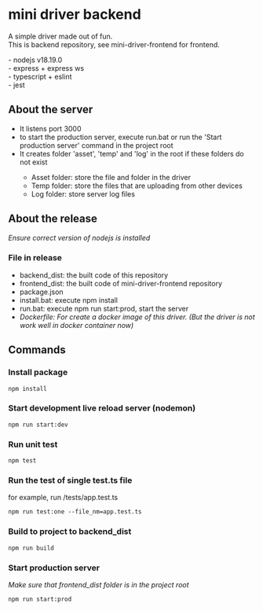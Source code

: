 # mini driver backend
<p>
  A simple driver made out of fun.</br>
  This is backend repository, see mini-driver-frontend for frontend.
</p>
<p>
- nodejs v18.19.0</br>
- express + express ws</br>
- typescript + eslint</br>
- jest
</p>

## About the server
<ul>
  <li>It listens port 3000</li>
  <li>to start the production server, execute run.bat or run the 'Start production server' command in the project root</li>
  <li>It creates folder 'asset', 'temp' and 'log' in the root if these folders do not exist</li>
  <ul>
    <li>Asset folder: store the file and folder in the driver</li>
    <li>Temp folder: store the files that are uploading from other devices</li>
    <li>Log folder: store server log files</li>
  </ul>
</ul>

## About the release
<i>Ensure correct version of nodejs is installed</i>

### File in release
<ul>
  <li>backend_dist: the built code of this repository</li>
  <li>frontend_dist: the built code of mini-driver-frontend repository</li>
  <li>package.json</li>
  <li>install.bat: execute npm install</li>
  <li>run.bat: execute npm run start:prod, start the server</li>
  <li><i>Dockerfile: For create a docker image of this driver. (But the driver is not work well in docker container now)</i></li>
</ul>

## Commands
### Install package
```
npm install
```

### Start development live reload server (nodemon)
```
npm run start:dev
```

### Run unit test
```
npm test
```

### Run the test of single test.ts file
for example, run /tests/app.test.ts
```
npm run test:one --file_nm=app.test.ts
```

### Build to project to backend_dist
```
npm run build
```

### Start production server
<i>Make sure that frontend_dist folder is in the project root</i>
```
npm run start:prod
```
